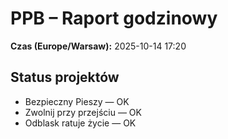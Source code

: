 # PPB – Raport godzinowy
**Czas (Europe/Warsaw):** 2025-10-14 17:20

## Status projektów
- Bezpieczny Pieszy — OK
- Zwolnij przy przejściu — OK
- Odblask ratuje życie — OK

